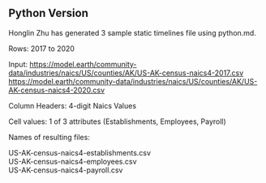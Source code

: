 ## Python Version

Honglin Zhu has generated 3 sample static timelines file using python.md.

Rows: 2017 to 2020

Input:
https://model.earth/community-data/industries/naics/US/counties/AK/US-AK-census-naics4-2017.csv
https://model.earth/community-data/industries/naics/US/counties/AK/US-AK-census-naics4-2020.csv

Column Headers: 4-digit Naics Values

Cell values: 1 of 3 attributes (Establishments, Employees, Payroll)

Names of resulting files:

US-AK-census-naics4-establishments.csv  
US-AK-census-naics4-employees.csv  
US-AK-census-naics4-payroll.csv  